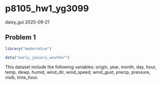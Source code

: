 p8105_hw1_yg3099
================
daisy_gui
2025-09-21

## Problem 1

``` r
library("moderndive")
```

``` r
data("early_january_weather")
```

This dataset include the following variables: origin, year, month, day,
hour, temp, dewp, humid, wind_dir, wind_speed, wind_gust, precip,
pressure, visib, time_hour.
